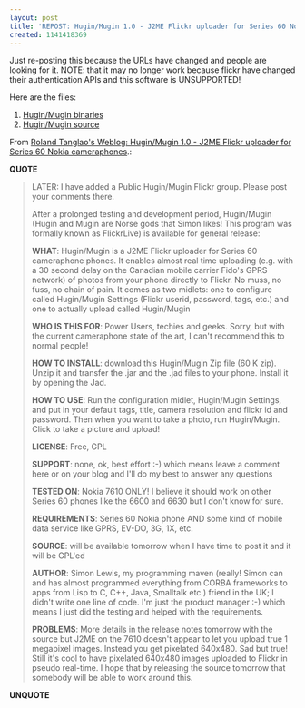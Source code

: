 ```yaml
---
layout: post
title: 'REPOST: Hugin/Mugin 1.0 - J2ME Flickr uploader for Series 60 Nokia cameraphones'
created: 1141418369
---
```

<p>Just re-posting this because the URLs have changed and people are looking for it. NOTE: that it may no longer work because flickr have changed their authentication APIs and this software is UNSUPPORTED! </p><p>Here are the files:</p> <ol><li><a href="http://archive.rolandtanglao.com/code/HuginMugin1.0/HuginMuginBinary.zip">Hugin/Mugin binaries</a></li> <li><a href="http://archive.rolandtanglao.com/code/HuginMugin1.0/HuginMuginSrc.zip">Hugin/Mugin source</a></li></ol> <p>From <a href="http://archive.rolandtanglao.com/archives/2005/02/11/huginmugin_10_j2me_flickr_uploader_for_series_60_nokia_cameraphones">Roland Tanglao's Weblog: Hugin/Mugin 1.0 - J2ME Flickr uploader for Series 60 Nokia cameraphones</a>.:</p> <p><strong>QUOTE</strong></p><blockquote><p>LATER: I have added a Public Hugin/Mugin Flickr group. Please post your comments there.</p>  <p>After a prolonged testing and development period, Hugin/Mugin (Hugin and Mugin are Norse gods that Simon likes! This program was formally known as FlickrLive) is available for general release: </p> <p><strong>WHAT</strong>: Hugin/Mugin is a J2ME Flickr uploader for Series 60 cameraphone phones. It enables almost real time uploading (e.g. with a 30 second delay on the Canadian mobile carrier Fido's GPRS network) of photos from your phone directly to Flickr. No muss, no fuss, no chain of pain. It comes as two midlets: one to configure called Hugin/Mugin Settings (Flickr userid, password, tags, etc.) and one to actually upload called Hugin/Mugin </p> <p><strong>WHO IS THIS FOR</strong>: Power Users, techies and geeks. Sorry, but with the current cameraphone state of the art, I can't recommend this to normal people! </p> <p><strong>HOW TO INSTALL</strong>: download this Hugin/Mugin Zip file (60 K zip). Unzip it and transfer the .jar and the .jad files to your phone. Install it by opening the Jad. </p> <p><strong>HOW TO USE</strong>: Run the configuration midlet, Hugin/Mugin Settings, and put in your default tags, title, camera resolution and flickr id and password. Then when you want to take a photo, run Hugin/Mugin. Click to take a picture and upload!</p>  <p><strong>LICENSE</strong>: Free, GPL</p>  <p><strong>SUPPORT</strong>: none, ok, best effort :-) which means leave a comment here or on your blog and I'll do my best to answer any questions</p>  <p><strong>TESTED ON</strong>: Nokia 7610 ONLY! I believe it should work on other Series 60 phones like the 6600 and 6630 but I don't know for sure.</p>  <p><strong>REQUIREMENTS</strong>: Series 60 Nokia phone AND some kind of mobile data service like GPRS, EV-DO, 3G, 1X, etc.</p>  <p><strong>SOURCE</strong>: will be available tomorrow when I have time to post it and it will be GPL'ed</p>  <p><strong>AUTHOR</strong>: Simon Lewis, my programming maven (really! Simon can and has almost programmed everything from CORBA frameworks to apps from Lisp to C, C++, Java, Smalltalk etc.) friend in the UK; I didn't write one line of code. I'm just the product manager :-) which means I just did the testing and helped with the requirements. </p> <p><strong>PROBLEMS</strong>: More details in the release notes tomorrow with the source but J2ME on the 7610 doesn't appear to let you upload true 1 megapixel images. Instead you get pixelated 640x480. Sad but true! Still it's cool to have pixelated 640x480 images uploaded to Flickr in pseudo real-time. I hope that by releasing the source tomorrow that somebody will be able to work around this.</p></blockquote><p><strong>UNQUOTE</strong></p>  
